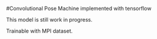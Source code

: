 #Convolutional Pose Machine implemented with tensorflow

This model is still work in progress.

Trainable with MPI dataset.

